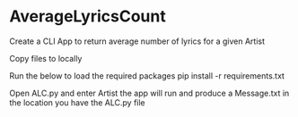 # AverageLyricsCount
Create a CLI App to return average number of lyrics for a given Artist

Copy files to locally

Run the below to load the required packages
    pip install -r requirements.txt 

Open ALC.py and enter Artist the app will run and produce a Message.txt in the location you have the ALC.py file

